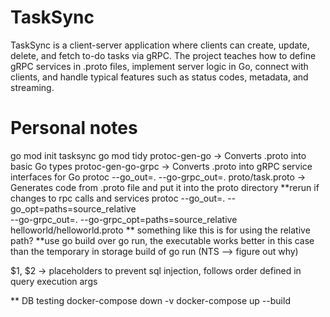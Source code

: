 # TaskSync
TaskSync is a client-server application where clients can create, update, delete, and fetch to-do tasks via gRPC. The project teaches how to define gRPC services in .proto files, implement server logic in Go, connect with clients, and handle typical features such as status codes, metadata, and streaming.



# Personal notes
go mod init tasksync
go mod tidy
protoc-gen-go -> Converts .proto into basic Go types
protoc-gen-go-grpc -> Converts .proto into gRPC service interfaces for Go
protoc --go_out=. --go-grpc_out=. proto/task.proto -> Generates code from .proto file and put it into the proto directory **rerun if changes to rpc calls and services
protoc --go_out=. --go_opt=paths=source_relative \
    --go-grpc_out=. --go-grpc_opt=paths=source_relative \
    helloworld/helloworld.proto ** something like this is for using the relative path?
**use go build over go run, the executable works better in this case than the temporary in storage build of go run (NTS --> figure out why)

$1, $2 -> placeholders to prevent sql injection, follows order defined in query execution args

** DB testing
docker-compose down -v
docker-compose up --build
